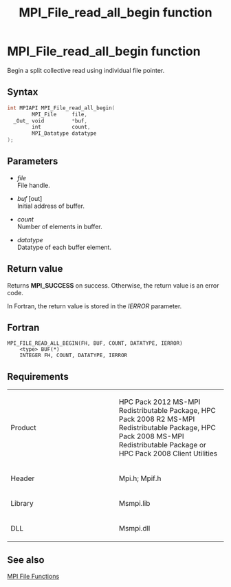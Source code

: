 ﻿---
title: MPI_File_read_all_begin function
TOCTitle: MPI_File_read_all_begin function
ms:assetid: ef689025-f05a-4b08-926f-d60d92d653e6
ms:mtpsurl: https://msdn.microsoft.com/en-us/library/Dn473342(v=VS.85)
ms:contentKeyID: 59360878
ms.date: 03/28/2018
mtps_version: v=VS.85
f1_keywords:
- MPI_FILE_READ_ALL_BEGIN
- mpif/MPI_File_read_all_begin
- mpi/MPI_FILE_READ_ALL_BEGIN
dev_langs:
- C++
- C
---

# MPI\_File\_read\_all\_begin function

Begin a split collective read using individual file pointer.

## Syntax

``` c++
int MPIAPI MPI_File_read_all_begin(
        MPI_File     file,
  _Out_ void         *buf,
        int          count,
        MPI_Datatype datatype
);
```

## Parameters

  - *file*  
    File handle.

  - *buf* \[out\]  
    Initial address of buffer.

  - *count*  
    Number of elements in buffer.

  - *datatype*  
    Datatype of each buffer element.

## Return value

Returns **MPI\_SUCCESS** on success. Otherwise, the return value is an error code.

In Fortran, the return value is stored in the *IERROR* parameter.

## Fortran

    MPI_FILE_READ_ALL_BEGIN(FH, BUF, COUNT, DATATYPE, IERROR)
        <type> BUF(*)
        INTEGER FH, COUNT, DATATYPE, IERROR

## Requirements

<table>
<colgroup>
<col style="width: 50%" />
<col style="width: 50%" />
</colgroup>
<tbody>
<tr class="odd">
<td><p>Product</p></td>
<td><p>HPC Pack 2012 MS-MPI Redistributable Package, HPC Pack 2008 R2 MS-MPI Redistributable Package, HPC Pack 2008 MS-MPI Redistributable Package or HPC Pack 2008 Client Utilities</p></td>
</tr>
<tr class="even">
<td><p>Header</p></td>
<td>Mpi.h;
Mpif.h</td>
</tr>
<tr class="odd">
<td><p>Library</p></td>
<td>Msmpi.lib</td>
</tr>
<tr class="even">
<td><p>DLL</p></td>
<td>Msmpi.dll</td>
</tr>
</tbody>
</table>


## See also

[MPI File Functions](mpi-file-functions.md)

